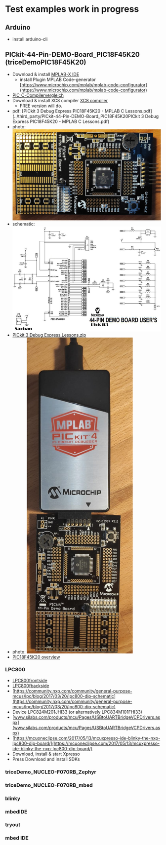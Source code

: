 # Test examples work in progress


## Arduino
- install arduino-cli

## PICkit-44-Pin-DEMO-Board_PIC18F45K20 (triceDemoPIC18F45K20)
- Download & install [MPLAB-X IDE](https://www.microchip.com/mplab/mplab-x-ide)
  - install Plugin MPLAB Code-generator [https://www.microchip.com/mplab/mplab-code-configurator](https://www.microchip.com/mplab/mplab-code-configurator)
- [PIC_C-Compilervergleich](https://www.mikrocontroller.net/articles/PIC_C-Compilervergleich)
- Download & install XC8 compiler [XC8 compiler](https://www.microchip.com/mplab/compilers) 
  - FREE version will do.
- pdf: [PICkit 3 Debug Express PIC18F45K20 - MPLAB C Lessons.pdf](../third_party/PICkit-44-Pin-DEMO-Board_PIC18F45K20PICkit 3 Debug Express PIC18F45K20 - MPLAB C Lessons.pdf)
- photo: ![PICkit-44-Pin-DEMO-Board_PIC18F45K20](./README.media/PICkit-44-Pin-DEMO-Board_PIC18F45K20.jpg)
- schematic: ![44-PIN-Demo-Board-Schematic_PickIt3_Sacban](./README.media/44-PIN-Demo-Board-Schematic_PickIt3_Sacban.jpg)
- [PICkit 3 Debug Express Lessons.zip](../third_party/PICkit%203%20Debug%20Express%20Lessons.zip)
- photo: ![PICkit4Anschluss](./README.media/PICkit4Anschluss.jpeg)
- [PIC18F45K20 overview](https://www.microchip.com/wwwproducts/en/PIC18F45K20)

### LPC800
- [LPC800frontside](./README.media/LPC800frontside.jpg)
- [LPC800fbackside](./README.media/LPC800backside.jpg)
- [https://community.nxp.com/community/general-purpose-mcus/lpc/blog/2017/03/20/lpc800-dip-schematic](https://community.nxp.com/community/general-purpose-mcus/lpc/blog/2017/03/20/lpc800-dip-schematic)
- Device  LPC824M201JHI33  (or alternatively LPC834M101FHI33)
- [www.silabs.com/products/mcu/Pages/USBtoUARTBridgeVCPDrivers.aspx](www.silabs.com/products/mcu/Pages/USBtoUARTBridgeVCPDrivers.aspx)
- [https://mcuoneclipse.com/2017/05/13/mcuxpresso-ide-blinky-the-nxp-lpc800-dip-board/](https://mcuoneclipse.com/2017/05/13/mcuxpresso-ide-blinky-the-nxp-lpc800-dip-board/)
- Download, install & start Xpresso
- Press Download and install SDKs

### triceDemo_NUCLEO-F070RB_Zephyr
### triceDemo_NUCLEO-F070RB_mbed
### blinky
### mbedIDE
### tryout
### mbed IDE
